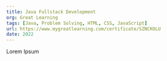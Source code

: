 ```yaml
---
title: Java Fullstack Development
org: Great Learning
tags: [Java, Problem Solving, HTML, CSS, JavaScript]
url: https://www.mygreatlearning.com/certificate/SZNCKOLU
date: 2022
---
```


Lorem Ipsum